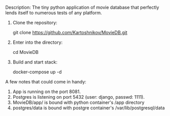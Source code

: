 Description:
    The tiny python application of movie database that perfectly lends itself to numerous tests of any platform.
    
1. Clone the repository:
    
    git clone https://github.com/Kartoshnikov/MovieDB.git
    
2. Enter into the directory:

    cd MovieDB

3. Build and start stack:

    docker-compose up -d

A few notes that could come in handy:
1) App is running on the port 8081.
2) Postgres is listening on port 5432 (user: django, passwd: 1111).
3) MovieDB/app/ is bound with python container's /app directory
4) postgres/data is bound with postgre container's /var/lib/postgresql/data
